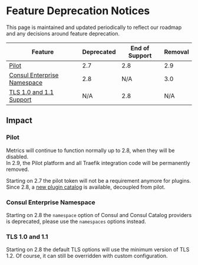 # Feature Deprecation Notices

This page is maintained and updated periodically to reflect our roadmap and any decisions around feature deprecation.

| Feature                                                     | Deprecated | End of Support | Removal |
|-------------------------------------------------------------|------------|----------------|---------|
| [Pilot](#pilot)                                             | 2.7        | 2.8            | 2.9     |
| [Consul Enterprise Namespace](#consul-enterprise-namespace) | 2.8        | N/A            | 3.0     |
| [TLS 1.0 and 1.1 Support](#tls-10-and-11)                   | N/A        | 2.8            | N/A     |

## Impact

### Pilot

Metrics will continue to function normally up to 2.8, when they will be disabled.  
In 2.9, the Pilot platform and all Traefik integration code will be permanently removed.

Starting on 2.7 the pilot token will not be a requirement anymore for plugins.  
Since 2.8, a [new plugin catalog](https://plugins.traefik.io) is available, decoupled from pilot.

### Consul Enterprise Namespace

Starting on 2.8 the `namespace` option of Consul and Consul Catalog providers is deprecated, 
please use the `namespaces` options instead.  

### TLS 1.0 and 1.1

Starting on 2.8 the default TLS options will use the minimum version of TLS 1.2. Of course, it can still be overridden with custom configuration.  
